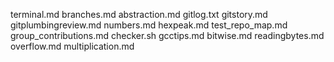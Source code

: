 terminal.md
branches.md
abstraction.md
gitlog.txt
gitstory.md
gitplumbingreview.md
numbers.md
hexpeak.md
test_repo_map.md
group_contributions.md
checker.sh
gcctips.md
bitwise.md
readingbytes.md
overflow.md
multiplication.md
